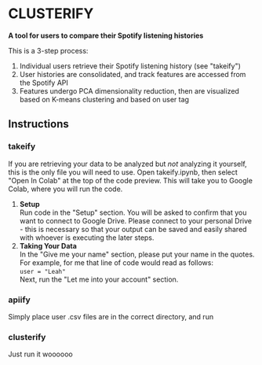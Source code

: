 # **CLUSTERIFY**
**A tool for users to compare their Spotify listening histories**

This is a 3-step process:
1. Individual users retrieve their Spotify listening history (see "takeify")
2. User histories are consolidated, and track features are accessed from the
Spotify API
3. Features undergo PCA dimensionality reduction, then are visualized based on
K-means clustering and based on user tag

## **Instructions**
### **takeify**
If you are retrieving your data to be analyzed but *not* analyzing it yourself, this is the only file you will need to use. Open takeify.ipynb, then select "Open In Colab" at the top of the code preview. This will take you to Google Colab, where you will run the code. 
1. **Setup**\
Run code in the "Setup" section. You will be asked to confirm that you want to connect to Google Drive. Please connect to your personal Drive - this is necessary so that your output can be saved and easily shared with whoever is executing the later steps.
2. **Taking Your Data**\
In the "Give me your name" section, please put your name in the quotes. For example, for me that line of code would read as follows:\
```user = "Leah"```\
Next, run the "Let me into your account" section.



### **apiify**
Simply place user .csv files are in the correct directory, and run

### **clusterify**
Just run it woooooo



